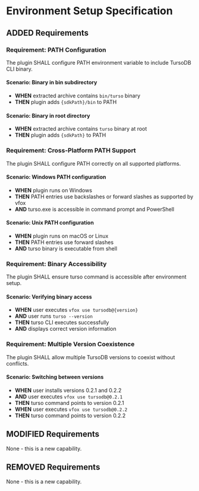 # Environment Setup Specification

## ADDED Requirements

### Requirement: PATH Configuration
The plugin SHALL configure PATH environment variable to include TursoDB CLI binary.

#### Scenario: Binary in bin subdirectory
- **WHEN** extracted archive contains `bin/turso` binary
- **THEN** plugin adds `{sdkPath}/bin` to PATH

#### Scenario: Binary in root directory
- **WHEN** extracted archive contains `turso` binary at root
- **THEN** plugin adds `{sdkPath}` to PATH

### Requirement: Cross-Platform PATH Support
The plugin SHALL configure PATH correctly on all supported platforms.

#### Scenario: Windows PATH configuration
- **WHEN** plugin runs on Windows
- **THEN** PATH entries use backslashes or forward slashes as supported by vfox
- **AND** turso.exe is accessible in command prompt and PowerShell

#### Scenario: Unix PATH configuration
- **WHEN** plugin runs on macOS or Linux
- **THEN** PATH entries use forward slashes
- **AND** turso binary is executable from shell

### Requirement: Binary Accessibility
The plugin SHALL ensure turso command is accessible after environment setup.

#### Scenario: Verifying binary access
- **WHEN** user executes `vfox use tursodb@{version}`
- **AND** user runs `turso --version`
- **THEN** turso CLI executes successfully
- **AND** displays correct version information

### Requirement: Multiple Version Coexistence
The plugin SHALL allow multiple TursoDB versions to coexist without conflicts.

#### Scenario: Switching between versions
- **WHEN** user installs versions 0.2.1 and 0.2.2
- **AND** user executes `vfox use tursodb@0.2.1`
- **THEN** turso command points to version 0.2.1
- **WHEN** user executes `vfox use tursodb@0.2.2`
- **THEN** turso command points to version 0.2.2

## MODIFIED Requirements

None - this is a new capability.

## REMOVED Requirements

None - this is a new capability.
